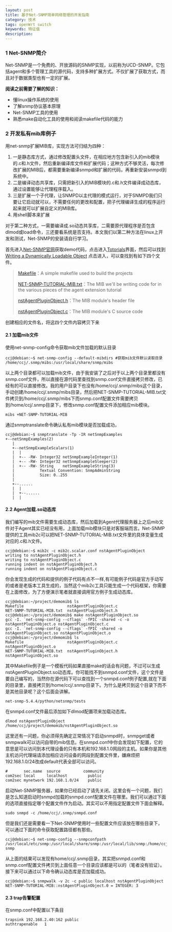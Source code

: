```yaml
---
layout: post
title: 基于Net-SNMP简单网络管理的开发指南
category: 技术
tags: openWrt switch
keywords: 特征值
description: 
---
```



### 1 Net-SNMP简介
Net-SNMP是一个免费的、开放源码的SNMP实现，以前称为UCD-SNMP。它包括agent和多个管理工具的源代码，支持多种扩展方式。不仅扩展了获取方式，而且对于数据类型也有一定的扩展。

**阅读之前需要了解的知识：**

+ 懂linux操作系统的使用
+ 了解snmp协议基本原理
+ Net-SNMP工具的使用
+ 熟悉make自动化工具的使用和阅读makefile代码的能力


### 2 开发私有mib库例子
用net-snmp扩展MIB库，实现方法可归结为四种：

1. 一是静态库方式，通过修改配置头文件，在相应地方包含新引入的mib模块的.c和.h文件，然后重新编译库文件和扩展代码；这种方式不够灵活，每次修改扩展的MIB后，都需要重新编译snmpd和扩展的代码，再重新安装snmpd到系统中。
2. 二是编译动态共享库，只需把新引入的MIB模块的.c和.h文件编译成动态库，通过设置能够让代理程序载入。
3. 三是扩展一个子代理，让SNMPD以主代理的模式运行，对于SNMPD我们只要让它启动就可以，不需要任何的更改和配置，把子代理编译生成的程序运行起来就可以扩展自定义的MIB库。
4. 用shell脚本来扩展

对于第二种方式，一需要编译成.so动态共享库，二需要原代理程序是否包含dlmod或load命令，三还要看系统是否支持。本文我们以第二种方法在linux上开发和测试，Net-SNMP的安装请自行学习。

首先进入[Net-SNMP官网](http://www.net-snmp.org/)获取demo代码，点击进入[Totorials](http://www.net-snmp.org/wiki/index.php/Tutorials)界面，然后可以找到[Writing a Dynamically Loadable Object](http://www.net-snmp.org/wiki/index.php/TUT:Writing_a_Dynamically_Loadable_Object) 点击进入，可以查找到有如下四个文件。

>[Makefile](http://www.net-snmp.org/tutorial/tutorial-5/toolkit/demoapp/Makefile)：A simple makefile used to build the projects
>
>[NET-SNMP-TUTORIAL-MIB.txt](http://www.net-snmp.org/tutorial/tutorial-5/toolkit/mib_module/NET-SNMP-TUTORIAL-MIB.txt)：The MIB we'll be writing code for in the various pieces of the agent extension tutorial
>
>[nstAgentPluginObject.h](http://www.net-snmp.org/tutorial/tutorial-5/toolkit/dlmod/nstAgentPluginObject.h)：The MIB module's header file
>
>[nstAgentPluginObject.c](http://www.net-snmp.org/tutorial/tutorial-5/toolkit/dlmod/nstAgentPluginObject.c)：The MIB module's C source code

创建相应的文件名，将这四个文件内容拷贝下来

#### 2.1 加载mib文件

使用net-snmp-config命令获取mib文件加载的默认目录

    ccj@debian:~$ net-snmp-config --default-mibdirs #获取mib文件默认读取目录
    /home/ccj/.snmp/mibs:/usr/local/share/snmp/mibs

以上两个目录都可以加载mib文件，由于我安装了之后对于以上两个目录里都没有snmp.conf文件，所以直接在源代码里查找到snmp.conf文件直接拷贝修改，已经有的可以直接修改。我的用户目录下也没有/home/ccj/.snmp/mibs这个目录，手动创建/home/ccj/.snmp/mibs目录，然后把NET-SNMP-TUTORIAL-MIB.txt文件拷贝到/home/ccj/.snmp/mibs下而snmp.conf配置文件需要拷贝到/home/ccj/.snmp目录下，修改snmp.conf配置文件添加相应mib模块。

    mibs +NET-SNMP-TUTORIAL-MIB

通过snmptranslate命令确认私有mib模块是否加载成功，

    ccj@debian:~$ snmptranslate -Tp -IR netSnmpExamples
    +--netSnmpExamples(2)
       |
       +--netSnmpExampleScalars(1)
       |  |
       |  +-- -RW- Integer32 netSnmpExampleInteger(1)
       |  +-- -RW- Integer32 netSnmpExampleSleeper(2)
       |  +-- -RW- String    netSnmpExampleString(3)
       |           Textual Convention: SnmpAdminString
       |           Size: 0..255
       |
       +--......
       |  |
       |  +--......
       |  | 

#### 2.2 Agent加载.so动态库
我们编写的mib文件需要生成动态库，然后加载到Agent代理服务器上之后mib文件对于Agent其实已经没有用，上面加载mib模块只是对客服端而言。Net-SNMP提供的工具mib2c可以把NET-SNMP-TUTORIAL-MIB.txt文件里的具体变量生成对应的.c和.h文件。

    ccj@debian:~$ mib2c -c mib2c.scalar.conf nstAgentPluginObject
    writing to nstAgentPluginObject.h
    writing to nstAgentPluginObject.c
    running indent on nstAgentPluginObject.h
    running indent on nstAgentPluginObject.c

你会发现生成的代码和提供的例子代码有点不一样,有可能例子代码是官方手动写的或者是老版本工具生成的，当然这个mib2c工具只能生成一个代码框架，你需要在上面修改，为了方便演示笔者就直接调用官方例子生成动态库。

    ccj@debian:~/project/demomib$ ls
    Makefile                   nstAgentPluginObject.c
    NET-SNMP-TUTORIAL-MIB.txt  nstAgentPluginObject.h
    ccj@debian:~/project/demomib$ make nstAgentPluginObject.so 
    gcc -I. `net-snmp-config --cflags` -fPIC -shared -c -o nstAgentPluginObject.o nstAgentPluginObject.c
    gcc -I. `net-snmp-config --cflags` -fPIC -shared -o nstAgentPluginObject.so nstAgentPluginObject.o
    ccj@debian:~/project/demomib$ ls
    Makefile                   nstAgentPluginObject.c  nstAgentPluginObject.o
    NET-SNMP-TUTORIAL-MIB.txt  nstAgentPluginObject.h  nstAgentPluginObject.so

其中Makefile例子是一个模板代码如果直接make的话会有问题，不过可以生成nstAgentPluginObject.so动态库。你可能找不到snmpd.conf文件，这个文件是要自己编写的，当然你在源代码下可以查找到一个snmpd.conf例子配置,就在下面的目录里，直接拷贝到/home/ccj/.snmp目录下。为什么是拷贝到这个目录下而不是其他目录呢？这个后面会讲解。

	net-snmp-5.4.4/python/netsnmp/tests

在snmpd.conf文件最后添加如下dlmod配置项来加载动态库。 

    dlmod nstAgentPluginObject /home/ccj/project/demomib/nstAgentPluginObject.so

这里还有一问题，你必须得先确定正常情况下启动snmpd时，snmpget或者snmpwalk可以访问自带的mib信息。在snmpd.conf中你会发现如下配置，它的意思是可以访问到本代理设备的只有本机和192.168.1.0网段的主机。如果你是其他主机访问代理端请添加相应访问设备的网段到配置文件里，嫌麻烦把192.168.1.0/24改成default代表全部可以访问。

    #       sec.name  source          community
    com2sec local     localhost         public
    com2sec mynetwork 192.168.1.0/24    public

启动Net-SNMP服务器，如果你已经启动了请先关闭。这里会有一个问题，我们是怎么知道启动时snmpd加载的snmpd.conf配置文件在哪里。我们可以通过下面的选项直接指定哪个配置文件作为启动。其实可以不用指定配置文件下面会解释。

	sudo snmpd -c /home/ccj/.snmp/snmpd.conf

但是我们还是需要看一下Net-SNMP使用时一些配置文件应该放在哪些目录下，可以通过下面的命令获取配置路径都有那些。

    ccj@debian:~$ net-snmp-config --snmpconfpath
    /usr/local/etc/snmp:/usr/local/share/snmp:/usr/local/lib/snmp:/home/ccj/.snmp:/var/net-snmp

从上面的结果可以发现有home/ccj/.snmp目录，其实把snmpd.conf和snmp.conf配置文件拷贝到上面任意一个目录应该都是可以的（笔者没有验证）。
接下来可以通过以下命令确认动态库是否加载成功。

    ccj@debian:~$ snmpwalk -v 2c -c public localhost nstAgentPluginObject
    NET-SNMP-TUTORIAL-MIB::nstAgentPluginObject.0 = INTEGER: 3

#### 2.3 trap告警配置
在snmp.conf中配置以下条目

	trapsink 192.168.2.40:162 public
	authtrapenable   1
